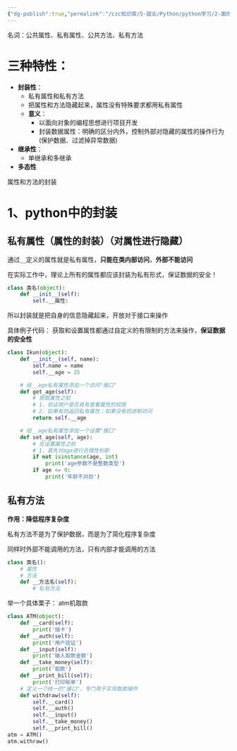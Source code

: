 ```yaml
---
{"dg-publish":true,"permalink":"/czc知识库/5-就业/Python/python学习/2-面向对象/304-面向对象三大特性-1.封装/","dgPassFrontmatter":true,"created":"2024-11-19T15:34:43.084+08:00","updated":"2024-12-08T12:39:45.365+08:00"}
---
```



名词：公共属性、私有属性、公共方法、私有方法

# 三种特性：
- **封装性**：
	- 私有属性和私有方法
	- 把属性和方法隐藏起来，属性没有特殊要求都用私有属性
	- **意义**：
		- 以面向对象的编程思想进行项目开发
		- 封装数据属性：明确的区分内外，控制外部对隐藏的属性的操作行为(保护数据、过滤掉异常数据)
- **继承性**：
	- 单继承和多继承
- **多态性**

属性和方法的封装

# 1、python中的封装
## 私有属性（属性的封装）（对属性进行隐藏）
通过`__`定义的属性就是私有属性，**只能在类内部访问**，**外部不能访问**

在实际工作中，理论上所有的属性都应该封装为私有形式，保证数据的安全！

```python
class 类名(object):
 	def __init__(self):
		self.__属性:
```

所以封装就是把自身的信息隐藏起来，开放对于接口来操作

具体例子代码：
获取和设置属性都通过自定义的有限制的方法来操作，**保证数据的安全性**
```python
class Ikun(object):
	def __init__(self, name):
		self.name = name
		self.__age = 25

	# 给__age私有属性添加一个访问"接口"
	def get_age(self):
		# 获取属性之前
		# 1、验证用户是否具有查看属性的权限
		# 2、如果有则返回私有属性；如果没有则进制访问
		return self.__age

	# 给__age私有属性添加一个设置"接口"
	def set_age(self, age):
		# 在设置属性之前
		# 1、首先对age进行合理性判断
		if not isinstance(age, int)
			print('age参数不是整数类型')
		if age <= 0:
			print('年龄不对劲')
```


## 私有方法

**作用：降低程序复杂度**

私有方法不是为了保护数据，而是为了简化程序复杂度

同样时外部不能调用的方法，只有内部才能调用的方法

```python
class 类名():
	# 属性
	# 方法
	def __方法名(self):
		# 私有方法
```

举一个具体栗子：
atm机取款
```python
class ATM(object):
	def __card(self):
		print('插卡')
	def __auth(self):
		print('用户验证')
	def __input(self):
		print('输入取款金额')
	def __take_money(self):
		print('取款')
	def __print_bill(self):
		print('打印账单')
	# 定义一个统一的"接口"，专门用于实现取款操作
	def withdraw(self):
		self.__card()
		self.__auth()
		self.__input()
		self.__take_money()
		self.__print_bill()
atm = ATM()
atm.withraw()
```

